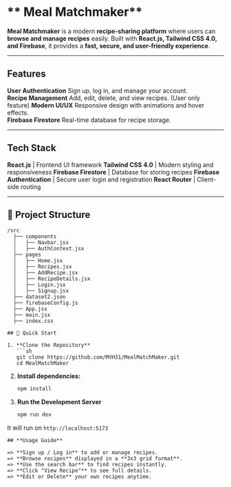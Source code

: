 # ** Meal Matchmaker** 

**Meal Matchmaker** is a modern **recipe-sharing platform** where users can **browse and manage recipes** easily. 
Built with **React.js, Tailwind CSS 4.0, and Firebase**, it provides a **fast, secure, and user-friendly experience**.  

---

## **Features**  

**User Authentication** Sign up, log in, and manage your account.  
**Recipe Management** Add, edit, delete, and view recipes.  (User only feature)
**Modern UI/UX** Responsive design with animations and hover effects.  
**Firebase Firestore** Real-time database for recipe storage.  

---

## **Tech Stack**  

**React.js** | Frontend UI framework 
**Tailwind CSS 4.0** | Modern styling and responsiveness 
**Firebase Firestore** | Database for storing recipes 
**Firebase Authentication** | Secure user login and registration 
**React Router** | Client-side routing 

---

## **📂 Project Structure**  

```
/src  
  ├── components  
  │   ├── Navbar.jsx  
  │   ├── AuthContext.jsx  
  ├── pages  
  │   ├── Home.jsx  
  │   ├── Recipes.jsx  
  │   ├── AddRecipe.jsx  
  │   ├── RecipeDetails.jsx  
  │   ├── Login.jsx  
  │   ├── Signup.jsx  
  ├── dataset2.json  
  ├── firebaseConfig.js
  ├── App.jsx  
  ├── main.jsx  
  ├── index.css  

## 🚀 Quick Start

1. **Clone the Repository**
   ```sh
   git clone https://github.com/MVH31/MealMatchMaker.git
   cd MealMatchMaker
   ```

2. **Install dependencies:**
   ```sh
   npm install
   ```

3. **Run the Development Server**
   ```sh
   npm run dev
   ```

It will run on `http://localhost:5173`

```
## **Usage Guide**  

=> **Sign up / Log in** to add or manage recipes.  
=> **Browse recipes** displayed in a **3x3 grid format**.  
=> **Use the search bar** to find recipes instantly.  
=> **Click "View Recipe"** to see full details.  
=> **Edit or Delete** your own recipes anytime.